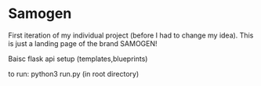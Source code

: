 # Samogen
First iteration of my individual project (before I had to change my idea). This is just a landing page of the brand SAMOGEN!

Baisc flask api setup (templates,blueprints)

to run:
python3 run.py (in root directory)

